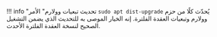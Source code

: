 !!! info "تحديث تبعيات وولارم"
    الأمر `sudo apt dist-upgrade` يُحدّث كلًا من حزم وولارم وتبعيات العقدة الفلترة. إنه الخيار الموصى به للتحديث الذي يضمن التشغيل الصحيح لنسخة العقدة الفلترة الأحدث.